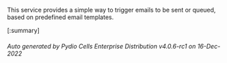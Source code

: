 






This service provides a simple way to trigger emails to be sent or queued, based on predefined email templates.

[:summary]

###### Auto generated by Pydio Cells Enterprise Distribution v4.0.6-rc1 on 16-Dec-2022
